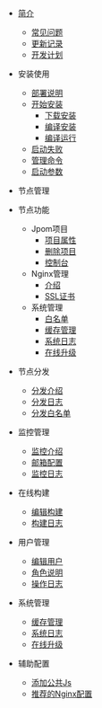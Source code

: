 * [简介]()
    * [常见问题](FQA/FQA.md)
    * [更新记录](CHANGELOG)
    * [开发计划](PLANS)
* 安装使用
    * [部署说明](安装使用/部署说明.md)
    * [开始安装](安装使用/开始安装.md)
        * [下载安装](安装使用/安装/下载安装.md)
        * [编译安装](安装使用/安装/编译安装.md)
        * [编译运行](安装使用/安装/编译运行.md)
    * [启动失败](安装使用/启动失败.md)
    * [管理命令](安装使用/管理命令.md)
    * [启动参数](安装使用/启动参数.md)
* 节点管理

* 节点功能
    * Jpom项目
        * [项目属性](节点功能/项目管理/项目属性.md)
        * [删除项目](节点功能/项目管理/删除项目.md)
        * [控制台](节点功能/项目管理/控制台.md)
    * Nginx管理
        * [介绍](节点功能/nginx管理/介绍.md)
        * [SSL证书](节点功能/nginx管理/ssl介绍.md)
    * 系统管理
        * [白名单](节点功能/系统管理/白名单目录.md)
        * [缓存管理](节点功能/系统管理/缓存管理.md)
        * [系统日志](系统管理/系统日志.md)
        * [在线升级](系统管理/在线升级.md)
* 节点分发
    * [分发介绍](节点分发/分发介绍.md)
    * [分发日志](节点分发/分发日志.md)
    * [分发白名单](节点分发/分发白名单.md)
* 监控管理
    * [监控介绍](监控管理/监控简绍.md)
    * [邮箱配置](系统管理/邮箱配置.md)
    * [监控日志](监控管理/监控日志.md)
* 在线构建
    * [编辑构建](在线构建/编辑构建.md)
    * [构建日志](在线构建/构建日志.md)
* 用户管理
    * [编辑用户](用户管理/编辑用户.md)
    * [角色说明](用户管理/用户角色.md)
    * [操作日志](用户管理/操作日志.md)
* 系统管理
    * [缓存管理](系统管理/缓存管理.md)
    * [系统日志](系统管理/系统日志.md)
    * [在线升级](系统管理/在线升级.md)
* 辅助配置
    * [添加公共Js](辅助配置/公共Js脚本.md)
    * [推荐的Nginx配置](辅助配置/nginx-config.md)

